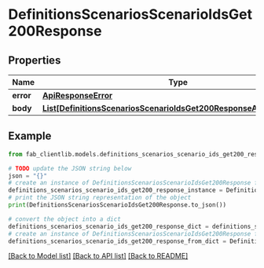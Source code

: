# DefinitionsScenariosScenarioIdsGet200Response


## Properties

Name | Type | Description | Notes
------------ | ------------- | ------------- | -------------
**error** | [**ApiResponseError**](ApiResponseError.md) |  | [optional] 
**body** | [**List[DefinitionsScenariosScenarioIdsGet200ResponseAllOfBodyInner]**](DefinitionsScenariosScenarioIdsGet200ResponseAllOfBodyInner.md) |  | [optional] 

## Example

```python
from fab_clientlib.models.definitions_scenarios_scenario_ids_get200_response import DefinitionsScenariosScenarioIdsGet200Response

# TODO update the JSON string below
json = "{}"
# create an instance of DefinitionsScenariosScenarioIdsGet200Response from a JSON string
definitions_scenarios_scenario_ids_get200_response_instance = DefinitionsScenariosScenarioIdsGet200Response.from_json(json)
# print the JSON string representation of the object
print(DefinitionsScenariosScenarioIdsGet200Response.to_json())

# convert the object into a dict
definitions_scenarios_scenario_ids_get200_response_dict = definitions_scenarios_scenario_ids_get200_response_instance.to_dict()
# create an instance of DefinitionsScenariosScenarioIdsGet200Response from a dict
definitions_scenarios_scenario_ids_get200_response_from_dict = DefinitionsScenariosScenarioIdsGet200Response.from_dict(definitions_scenarios_scenario_ids_get200_response_dict)
```
[[Back to Model list]](../README.md#documentation-for-models) [[Back to API list]](../README.md#documentation-for-api-endpoints) [[Back to README]](../README.md)


